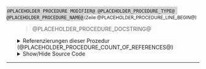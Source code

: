 ﻿





<!-- --------------------------------------------------------------- -->
<!-- NEUE PROZEDUR-DOKUMENTATION -->
<!-- NEUE PROZEDUR-DOKUMENTATION -->
<!-- NEUE PROZEDUR-DOKUMENTATION -->
<!-- --------------------------------------------------------------- -->




<a name="@PLACEHOLDER_PROCEDURE_NAME@"></a>
<span style="background-color: lightgrey; padding: 2px;">```@PLACEHOLDER_PROCEDURE_MODIFIER@ @PLACEHOLDER_PROCEDURE_TYPE@ @PLACEHOLDER_PROCEDURE_NAME@```</span><small>(Zeile @PLACEHOLDER_PROCEDURE_LINE_BEGIN@)</small>

<div style="padding-left:2em;">

> @PLACEHOLDER_PROCEDURE_DOCSTRING@



<details>

<summary> Referenzierungen dieser Prozedur (@PLACEHOLDER_PROCEDURE_COUNT_OF_REFERENCES@)</summary>

<div style="padding-left:1em;">



@PLACEHOLDER_PROCEDURE_REFERENCES_INTRODUCTION@



@PLACEHOLDER_PROCEDURE_REFERENCES_ENTRY@



</details

</div>




<details>
    <summary>      Show/Hide Source Code</summary>

---

```
@PLACEHOLDER_PROCEDURE_SOURCE_CODE@
```

</details>


</div>


---


<!-- --------------------------------------------------------------- -->


























